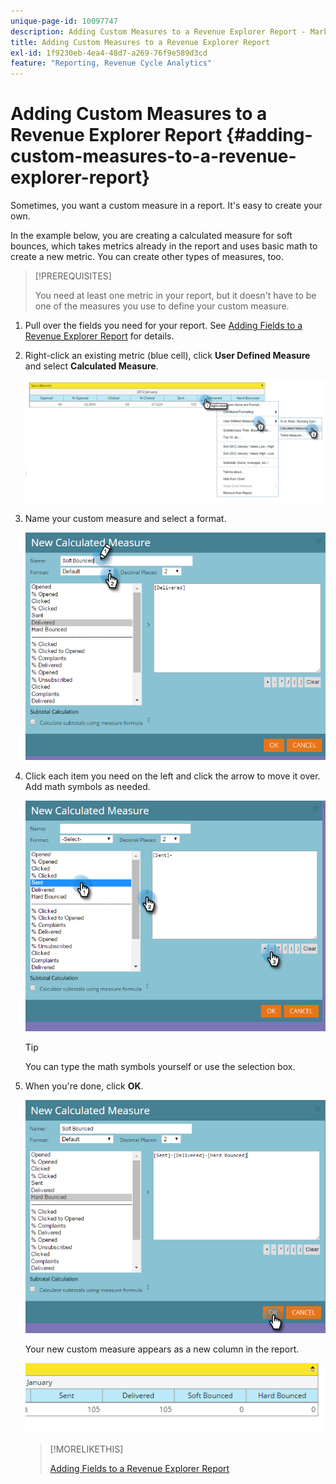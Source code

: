 ```yaml
---
unique-page-id: 10097747
description: Adding Custom Measures to a Revenue Explorer Report - Marketo Docs - Product Documentation
title: Adding Custom Measures to a Revenue Explorer Report
exl-id: 1f9230eb-4ea4-48d7-a269-76f9e589d3cd
feature: "Reporting, Revenue Cycle Analytics"
---
```

# Adding Custom Measures to a Revenue Explorer Report {#adding-custom-measures-to-a-revenue-explorer-report}

Sometimes, you want a custom measure in a report. It's easy to create your own.

In the example below, you are creating a calculated measure for soft bounces, which takes metrics already in the report and uses basic math to create a new metric. You can create other types of measures, too.

>[!PREREQUISITES]
>
>You need at least one metric in your report, but it doesn't have to be one of the measures you use to define your custom measure.

1. Pull over the fields you need for your report. See [Adding Fields to a Revenue Explorer Report](/help/marketo/product-docs/reporting/revenue-cycle-analytics/revenue-explorer/adding-fields-to-a-revenue-explorer-report.md) for details.

1. Right-click an existing metric (blue cell), click **User Defined Measure** and select **Calculated Measure**.

   ![](assets/image2016-1-26-11-3a7-3a49.png)

1. Name your custom measure and select a format.

   ![](assets/image2016-1-26-11-3a26-3a23.png)

1. Click each item you need on the left and click the arrow to move it over. Add math symbols as needed.

   ![](assets/image2016-1-26-11-3a16-3a55.png)

   >[!TIP]
   >
   >You can type the math symbols yourself or use the selection box.

1. When you're done, click **OK**.

   ![](assets/image2016-1-26-11-3a37-3a27.png)

   Your new custom measure appears as a new column in the report.

   ![](assets/image2016-1-26-11-3a29-3a16.png)

   >[!MORELIKETHIS]
   >
   >[Adding Fields to a Revenue Explorer Report](/help/marketo/product-docs/reporting/revenue-cycle-analytics/revenue-explorer/adding-fields-to-a-revenue-explorer-report.md)
